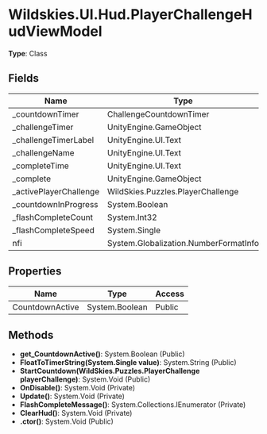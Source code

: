 ﻿# Wildskies.UI.Hud.PlayerChallengeHudViewModel

**Type**: Class

## Fields

| Name | Type | Access |
|------|------|--------|
| _countdownTimer | ChallengeCountdownTimer | Private |
| _challengeTimer | UnityEngine.GameObject | Private |
| _challengeTimerLabel | UnityEngine.UI.Text | Private |
| _challengeName | UnityEngine.UI.Text | Private |
| _completeTime | UnityEngine.UI.Text | Private |
| _complete | UnityEngine.GameObject | Private |
| _activePlayerChallenge | WildSkies.Puzzles.PlayerChallenge | Private |
| _countdownInProgress | System.Boolean | Private |
| _flashCompleteCount | System.Int32 | Private |
| _flashCompleteSpeed | System.Single | Private |
| nfi | System.Globalization.NumberFormatInfo | Private |

## Properties

| Name | Type | Access |
|------|------|--------|
| CountdownActive | System.Boolean | Public |

## Methods

- **get_CountdownActive()**: System.Boolean (Public)
- **FloatToTimerString(System.Single value)**: System.String (Public)
- **StartCountdown(WildSkies.Puzzles.PlayerChallenge playerChallenge)**: System.Void (Public)
- **OnDisable()**: System.Void (Private)
- **Update()**: System.Void (Private)
- **FlashCompleteMessage()**: System.Collections.IEnumerator (Private)
- **ClearHud()**: System.Void (Private)
- **.ctor()**: System.Void (Public)

